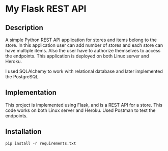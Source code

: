 # My Flask REST API

## Description

A simple Python REST API application for stores and items belong to the store. In this application user can add number of stores and each store can have multiple items. Also the user have to authorize themselves to access the endpoints. This application is deployed on both Linux server and Heroku.

I used SQLAlchemy to work with relational database and later implemented the PostgreSQL.

## Implementation

This project is implemented using Flask, and is a REST API for a store. This code works on both Linux server and Heroku. Used Postman to test the endpoints.

## Installation

```
pip install -r requirements.txt
```
